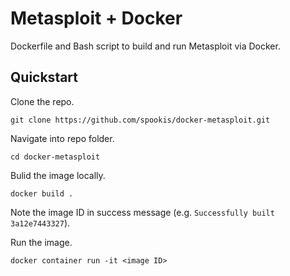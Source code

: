 # Metasploit + Docker

Dockerfile and Bash script to build and run Metasploit via Docker.

## Quickstart

Clone the repo.

`git clone https://github.com/spookis/docker-metasploit.git`

Navigate into repo folder.

`cd docker-metasploit`

Bulid the image locally.

`docker build .`

Note the image ID in success message (e.g. `Successfully built 3a12e7443327`).

Run the image.

`docker container run -it <image ID>`
